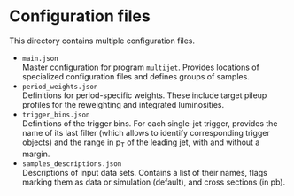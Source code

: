 # Configuration files

This directory contains multiple configuration files.

 * `main.json` <br />
   Master configuration for program `multijet`. Provides locations of specialized configuration files and defines groups of samples.
 * `period_weights.json` <br />
   Definitions for period-specific weights. These include target pileup profiles for the reweighting and integrated luminosities.
 * `trigger_bins.json` <br />
   Definitions of the trigger bins. For each single-jet trigger, provides the name of its last filter (which allows to identify corresponding trigger objects) and the range in p<sub>T</sub> of the leading jet, with and without a margin.
 * `samples_descriptions.json` <br />
   Descriptions of input data sets. Contains a list of their names, flags marking them as data or simulation (default), and cross sections (in pb).
